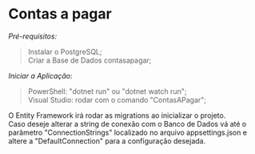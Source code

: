 # Contas a pagar

*Pré-requisitos:*
> Instalar o PostgreSQL; <br/>
> Criar a Base de Dados contasapagar;

*Iniciar a Aplicação:*
> PowerShell: "dotnet run" ou "dotnet watch run"; <br/>
> Visual Studio: rodar com o comando "ContasAPagar";
 
 O Entity Framework irá rodar as migrations ao inicializar o projeto. <br/>
 Caso deseje alterar a string de conexão com o Banco de Dados vá até o parâmetro "ConnectionStrings" localizado no arquivo appsettings.json e altere a "DefaultConnection" para a configuração desejada. <br/>
 
